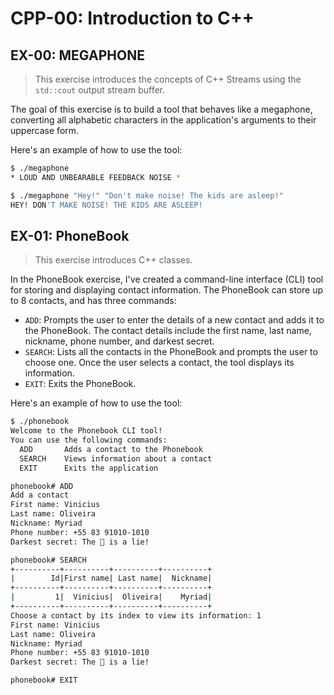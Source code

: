 # CPP-00: Introduction to C++

## EX-00: MEGAPHONE

> This exercise introduces the concepts of C++ Streams using the `std::cout` output stream buffer.

The goal of this exercise is to build a tool that behaves like a megaphone, converting all alphabetic characters in the application's arguments to their uppercase form.

Here's an example of how to use the tool:

```sh
$ ./megaphone
* LOUD AND UNBEARABLE FEEDBACK NOISE *

$ ./megaphone "Hey!" "Don't make noise! The kids are asleep!"
HEY! DON'T MAKE NOISE! THE KIDS ARE ASLEEP!
```

## EX-01: PhoneBook

> This exercise introduces C++ classes.

In the PhoneBook exercise, I've created a command-line interface (CLI) tool for storing and displaying contact information.
The PhoneBook can store up to 8 contacts, and has three commands:

- `ADD`: Prompts the user to enter the details of a new contact and adds it to the PhoneBook. The contact details include the first name, last name, nickname, phone number, and darkest secret.
- `SEARCH`: Lists all the contacts in the PhoneBook and prompts the user to choose one. Once the user selects a contact, the tool displays its information.
- `EXIT`: Exits the PhoneBook.

Here's an example of how to use the tool:

```sh
$ ./phonebook
Welcome to the Phonebook CLI tool!
You can use the following commands:
  ADD       Adds a contact to the Phonebook
  SEARCH    Views information about a contact
  EXIT      Exits the application

phonebook# ADD
Add a contact
First name: Vinicius
Last name: Oliveira
Nickname: Myriad
Phone number: +55 83 91010-1010
Darkest secret: The 🍰 is a lie!

phonebook# SEARCH
+----------+----------+----------+----------+
|        Id|First name| Last name|  Nickname|
+----------+----------+----------+----------+
|         1|  Vinicius|  Oliveira|    Myriad|
+----------+----------+----------+----------+
Choose a contact by its index to view its information: 1
First name: Vinicius
Last name: Oliveira
Nickname: Myriad
Phone number: +55 83 91010-1010
Darkest secret: The 🍰 is a lie!

phonebook# EXIT
```
